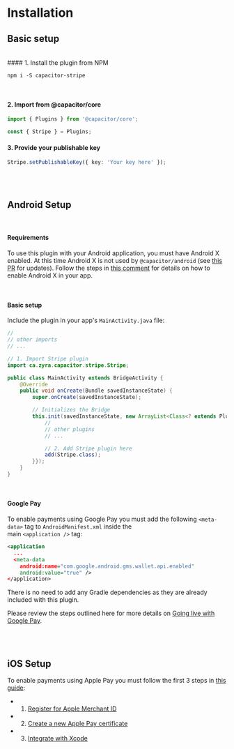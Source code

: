 # Installation

## Basic setup
<br>
#### 1. Install the plugin from NPM

```shell
npm i -S capacitor-stripe
```
<br>

#### 2. Import from @capacitor/core
```ts
import { Plugins } from '@capacitor/core';

const { Stripe } = Plugins;
```

#### 3. Provide your publishable key
```ts
Stripe.setPublishableKey({ key: 'Your key here' });
```

<br><br>

## Android Setup

<br>

#### Requirements
To use this plugin with your Android application, you must have Android X enabled. At this time Android X is not used
by `@capacitor/android` (see [this PR](https://github.com/ionic-team/capacitor/issues/1937) for updates). Follow the 
steps in [this comment](https://github.com/zyra/capacitor-stripe/issues/1#issuecomment-555666767) for details on how to 
enable Android X in your app.

<br>

#### Basic setup
Include the plugin in your app's `MainActivity.java` file:
```java
//
// other imports
// ...

// 1. Import Stripe plugin
import ca.zyra.capacitor.stripe.Stripe;

public class MainActivity extends BridgeActivity {
    @Override
    public void onCreate(Bundle savedInstanceState) {
        super.onCreate(savedInstanceState);

        // Initializes the Bridge
        this.init(savedInstanceState, new ArrayList<Class<? extends Plugin>>() {{
            //
            // other plugins
            // ...

            // 2. Add Stripe plugin here
            add(Stripe.class);
        }});
    }
}
```

<br>

#### Google Pay
To enable payments using Google Pay you must add the following `<meta-data>` tag to `AndroidManifest.xml` inside the  
main `<application />` tag:
```xml
<application
  ...
  <meta-data
    android:name="com.google.android.gms.wallet.api.enabled"
    android:value="true" />
</application>
```

There is no need to add any Gradle dependencies as they are already included with this plugin.

Please review the steps outlined here for more details on [Going live with Google Pay](https://stripe.com/docs/google-pay#going-live-with-google-pay).

<br><br>

## iOS Setup
To enable payments using Apple Pay you must follow the first 3 steps in [this guide](https://stripe.com/docs/apple-pay#native):

- 1. [Register for Apple Merchant ID](https://stripe.com/docs/apple-pay#merchantid)
- 2. [Create a new Apple Pay certificate](https://stripe.com/docs/apple-pay#csr)
- 3. [Integrate with Xcode](https://stripe.com/docs/apple-pay#setup)

 

